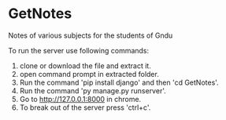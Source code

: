 # GetNotes
Notes of various subjects for the students of Gndu 


 To run the server use following commands:
1. clone or  download the file and extract it.
2. open command prompt in extracted folder.
3. Run the command 'pip install django' and then 'cd GetNotes'.
4. Run the command 'py manage.py runserver'.
5. Go to http://127.0.0.1:8000 in chrome.
6. To break out of the server press 'ctrl+c'.
